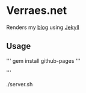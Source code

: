 # Verraes.net

Renders my [blog](http://verraes.net) using [Jekyll](http://github.com/mojombo/jekyll)

## Usage

'''
gem install github-pages
'''

'''

./server.sh
```



